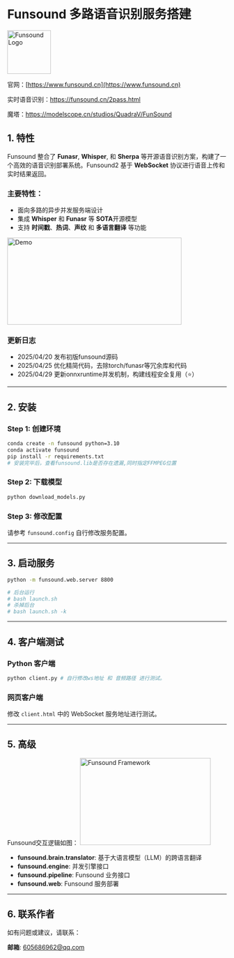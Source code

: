 

# Funsound 多路语音识别服务搭建
<img src="./img/logo.png" alt="Funsound Logo" width="100" height="100">

官网：[https://www.funsound.cn](https://www.funsound.cn)

实时语音识别：https://funsound.cn/2pass.html

魔塔：https://modelscope.cn/studios/QuadraV/FunSound

## 1. 特性

Funsound 整合了 **Funasr**, **Whisper**, 和 **Sherpa** 等开源语音识别方案，构建了一个高效的语音识别部署系统。Funsound2 基于 **WebSocket** 协议进行语音上传和实时结果返回。

### 主要特性：
- 面向多路的异步并发服务端设计
- 集成 **Whisper** 和 **Funasr** 等 **SOTA**开源模型
- 支持 **时间戳**、**热词**、**声纹** 和 **多语言翻译** 等功能

<img src="./img/demo.gif" alt="Demo" width="400" height="200">


### 更新日志
- 2025/04/20 发布初版funsound源码
- 2025/04/25 优化精简代码，去除torch/funasr等冗余库和代码
- 2025/04/29 更新onnxruntime并发机制，构建线程安全复用（⭐）
---

## 2. 安装

### Step 1: 创建环境
```bash
conda create -n funsound python=3.10
conda activate funsound
pip install -r requirements.txt
# 安装完毕后，查看funsound.lib是否存在遗漏,同时指定FFMPEG位置
```

### Step 2: 下载模型
```bash
python download_models.py
```

### Step 3: 修改配置
请参考 `funsound.config` 自行修改服务配置。

---

## 3. 启动服务

```bash
python -m funsound.web.server 8800

# 后台运行
# bash launch.sh
# 杀掉后台
# bash launch.sh -k
```

---

## 4. 客户端测试

### Python 客户端
```bash
python client.py # 自行修改ws地址 和 音频路径 进行测试。
```

### 网页客户端
修改 `client.html` 中的 WebSocket 服务地址进行测试。

---

## 5. 高级
Funsound交互逻辑如图：
<img src="./img/framework.png" alt="Funsound Framework" width="300" height="200">

- **funsound.brain.translator**: 基于大语言模型（LLM）的跨语言翻译
- **funsound.engine**: 并发引擎接口
- **funsound.pipeline**: Funsound 业务接口
- **funsound.web**: Funsound 服务部署

---

## 6. 联系作者

如有问题或建议，请联系：

**邮箱**: [605686962@qq.com](mailto:605686962@qq.com)

